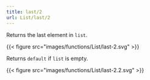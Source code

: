 ```yaml
---
title: last/2
url: List/last/2
---
```



Returns the last element in `list`.

{{< figure src="images/functions/List/last-2.svg" >}}

Returns `default` if `list` is empty.

{{< figure src="images/functions/List/last-2.2.svg" >}}
